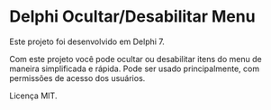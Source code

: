 # Delphi Ocultar/Desabilitar Menu

Este projeto foi desenvolvido em Delphi 7.

Com este projeto você pode ocultar ou desabilitar itens do menu de maneira simplificada e rápida. Pode ser usado principalmente, com permissões de acesso dos usuários.

Licença MIT.
